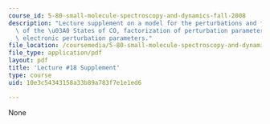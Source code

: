 ```yaml
---
course_id: 5-80-small-molecule-spectroscopy-and-dynamics-fall-2008
description: "Lecture supplement on a model for the perturbations and fine structure\
  \ of the \u03A0 States of CO, factorization of perturbation parameters, and the\
  \ electronic perturbation parameters."
file_location: /coursemedia/5-80-small-molecule-spectroscopy-and-dynamics-fall-2008/10e3c54343158a33b89a783f7e1e1ed6_18s_analpertb.pdf
file_type: application/pdf
layout: pdf
title: 'Lecture #18 Supplement'
type: course
uid: 10e3c54343158a33b89a783f7e1e1ed6

---
```

None